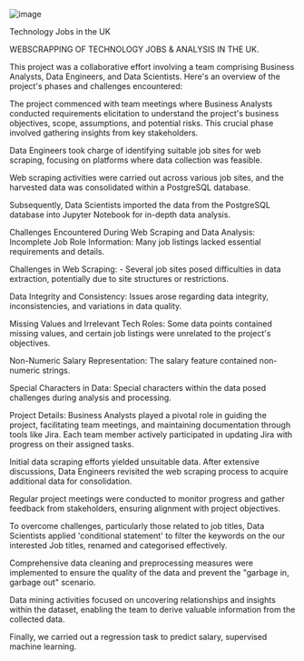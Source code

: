 ![image](https://img.freepik.com/free-vector/laptop-isometric-hiring-illustration_23-2148085112.jpg)

Technology Jobs in the UK

WEBSCRAPPING OF TECHNOLOGY JOBS & ANALYSIS IN THE UK.

This project was a collaborative effort involving a team comprising Business Analysts, Data Engineers, and Data Scientists. Here's an overview of the project's phases and challenges encountered:

The project commenced with team meetings where Business Analysts conducted requirements elicitation to understand the project's business objectives, scope, assumptions, and potential risks. This crucial phase involved gathering insights from key stakeholders.

Data Engineers took charge of identifying suitable job sites for web scraping, focusing on platforms where data collection was feasible.

Web scraping activities were carried out across various job sites, and the harvested data was consolidated within a PostgreSQL database.

Subsequently, Data Scientists imported the data from the PostgreSQL database into Jupyter Notebook for in-depth data analysis.

Challenges Encountered During Web Scraping and Data Analysis:
Incomplete Job Role Information: Many job listings lacked essential requirements and details.

Challenges in Web Scraping: - Several job sites posed difficulties in data extraction, potentially due to site structures or restrictions.

Data Integrity and Consistency: Issues arose regarding data integrity, inconsistencies, and variations in data quality.

Missing Values and Irrelevant Tech Roles: Some data points contained missing values, and certain job listings were unrelated to the project's objectives.

Non-Numeric Salary Representation: The salary feature contained non-numeric strings.

Special Characters in Data: Special characters within the data posed challenges during analysis and processing.

Project Details:
Business Analysts played a pivotal role in guiding the project, facilitating team meetings, and maintaining documentation through tools like Jira. Each team member actively participated in updating Jira with progress on their assigned tasks.

Initial data scraping efforts yielded unsuitable data. After extensive discussions, Data Engineers revisited the web scraping process to acquire additional data for consolidation.

Regular project meetings were conducted to monitor progress and gather feedback from stakeholders, ensuring alignment with project objectives.

To overcome challenges, particularly those related to job titles, Data Scientists applied 'conditional statement' to filter the keywords on the our interested Job titles, renamed and categorised effectively.

Comprehensive data cleaning and preprocessing measures were implemented to ensure the quality of the data and prevent the "garbage in, garbage out" scenario.

Data mining activities focused on uncovering relationships and insights within the dataset, enabling the team to derive valuable information from the collected data.

Finally, we carried out a regression task to predict salary, supervised machine learning.
